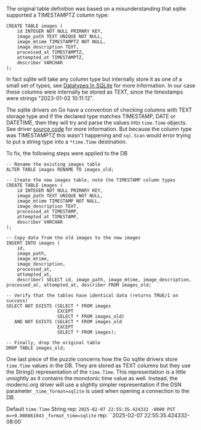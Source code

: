 The original table definition was based on a misunderstanding that sqlite supported a TIMESTAMPTZ column type:

```
CREATE TABLE images (
    id INTEGER NOT NULL PRIMARY KEY,
    image_path TEXT UNIQUE NOT NULL,
    image_mtime TIMESTAMPTZ NOT NULL,
    image_description TEXT,
    processed_at TIMESTAMPTZ,
    attempted_at TIMESTAMPTZ,
    describer VARCHAR
);
```

In fact sqlite will take any column type but internally store it as one of a small set of types, see [Datatypes In SQLite](https://www.sqlite.org/datatype3.html) for more information. In our case these columns were internally be stored as TEXT, since the timestamps were strings "2023-01-02 10:11:12".

The sqlite drivers on Go have a convention of checking columns with TEXT storage type and if the declared type matches TIMESTAMP, DATE or DATETIME, then they will try and parse the values into `time.Time` objects. See driver [source code](https://gitlab.com/cznic/sqlite/-/blob/master/sqlite.go#L266-277) for more information. But because the column type was TIMESTAMPTZ this wasn't happening and `sql.Scan` would error trying to put a string type into a `*time.Time` destination.

To fix, the following steps were applied to the DB

```
-- Rename the existing images table
ALTER TABLE images RENAME TO images_old;

-- Create the new images table, note the TIMESTAMP column types
CREATE TABLE images (
    id INTEGER NOT NULL PRIMARY KEY,
    image_path TEXT UNIQUE NOT NULL,
    image_mtime TIMESTAMP NOT NULL,
    image_description TEXT,
    processed_at TIMESTAMP,
    attempted_at TIMESTAMP,
    describer VARCHAR
);

-- Copy data from the old images to the new images
INSERT INTO images (
    id,
    image_path,
    image_mtime,
    image_description,
    processed_at,
    attempted_at,
    describer) SELECT id, image_path, image_mtime, image_description, processed_at, attempted_at, describer FROM images_old;

-- Verify that the tables have identical data (returns TRUE/1 on success)
SELECT NOT EXISTS (SELECT * FROM images
                   EXCEPT
                   SELECT * FROM images_old)
   AND NOT EXISTS (SELECT * FROM images_old
                   EXCEPT
                   SELECT * FROM images);

-- Finally, drop the original table
DROP TABLE images_old;
```

One last piece of the puzzle concerns how the Go sqlite drivers store `time.Time` values in the DB. They are stored as TEXT columns but they use the String() representation of the `time.Time`. This representation is a little unsightly as it contains the monotonic time value as well. Instead, the modernc.org driver will use a slightly simpler representation if the DSN parameter `_time_format=sqlite` is used when opening a connection to the DB.

Default `time.Time` String rep: `2025-02-07 22:55:35.424332 -0800 PST m=+0.008861043`
`_format_time=sqlite` rep: ``2025-02-07 22:55:35.424332-08:00`
